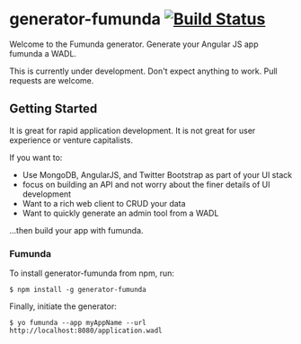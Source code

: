 # generator-fumunda [![Build Status](https://secure.travis-ci.org/toadkicker/generator-fumunda.png?branch=master)](https://travis-ci.org/toadkicker/generator-fumunda)

Welcome to the Fumunda generator. Generate your Angular JS app fumunda a WADL.

This is currently under development. Don't expect anything to work. Pull requests are welcome.

## Getting Started

It is great for rapid application development. It is not great for user experience or venture capitalists.

If you want to:

* Use MongoDB, AngularJS, and Twitter Bootstrap as part of your UI stack
* focus on building an API and not worry about the finer details of UI development
* Want to a rich web client to CRUD your data
* Want to quickly generate an admin tool from a WADL

...then build your app with fumunda.

### Fumunda


To install generator-fumunda from npm, run:

```
$ npm install -g generator-fumunda
```

Finally, initiate the generator:

```
$ yo fumunda --app myAppName --url http://localhost:8080/application.wadl
```